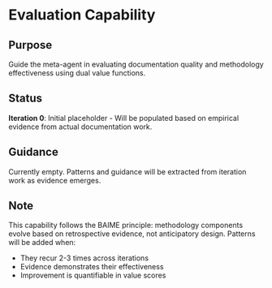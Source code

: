 # Evaluation Capability

## Purpose
Guide the meta-agent in evaluating documentation quality and methodology effectiveness using dual value functions.

## Status
**Iteration 0**: Initial placeholder - Will be populated based on empirical evidence from actual documentation work.

## Guidance
Currently empty. Patterns and guidance will be extracted from iteration work as evidence emerges.

## Note
This capability follows the BAIME principle: methodology components evolve based on retrospective evidence, not anticipatory design. Patterns will be added when:
- They recur 2-3 times across iterations
- Evidence demonstrates their effectiveness
- Improvement is quantifiable in value scores
